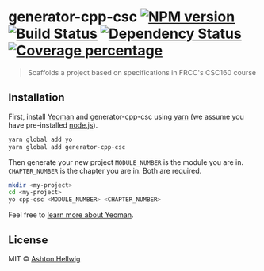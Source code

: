 # generator-cpp-csc [![NPM version][npm-image]][npm-url] [![Build Status][travis-image]][travis-url] [![Dependency Status][daviddm-image]][daviddm-url] [![Coverage percentage][coveralls-image]][coveralls-url]
> Scaffolds a project based on specifications in FRCC&#39;s CSC160 course

## Installation

First, install [Yeoman](http://yeoman.io) and generator-cpp-csc using [yarn](https://www.yarnpkg.com/) (we assume you have pre-installed [node.js](https://nodejs.org/)).

```bash
yarn global add yo
yarn global add generator-cpp-csc
```

Then generate your new project
`MODULE_NUMBER` is the module you are in.
`CHAPTER_NUMBER` is the chapter you are in.
Both are required.

```bash
mkdir <my-project>
cd <my-project>
yo cpp-csc <MODULE_NUMBER> <CHAPTER_NUMBER>
```

Feel free to [learn more about Yeoman](http://yeoman.io/).

## License

MIT © [Ashton Hellwig](https://github.com/ashellwig)


[npm-image]: https://badge.fury.io/js/generator-cpp-csc.svg
[npm-url]: https://npmjs.org/package/generator-cpp-csc
[travis-image]: https://travis-ci.org/ashellwig/generator-cpp-csc.svg?branch=master
[travis-url]: https://travis-ci.org/ashellwig/generator-cpp-csc
[daviddm-image]: https://david-dm.org/ashellwig/generator-cpp-csc.svg?theme=shields.io
[daviddm-url]: https://david-dm.org/ashellwig/generator-cpp-csc
[coveralls-image]: https://coveralls.io/repos/ashellwig/generator-cpp-csc/badge.svg
[coveralls-url]: https://coveralls.io/r/ashellwig/generator-cpp-csc
